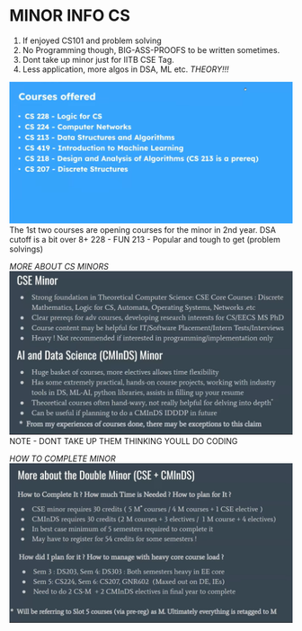 # MINOR INFO CS
1. If enjoyed CS101 and problem solving 
2. No Programming though, BIG-ASS-PROOFS to be written sometimes.
3. Dont take up minor just for IITB CSE Tag.
4. Less application, more algos in DSA, ML etc. *THEORY!!!*

![Alt text](image-11.png)
The 1st two courses are opening courses for the minor in 2nd year.
DSA cutoff is a bit over 8+
228 - FUN
213 - Popular and tough to get (problem solvings)

*MORE ABOUT CS MINORS*
![Alt text](image-15.png)
NOTE - DONT TAKE UP THEM THINKING YOULL DO CODING

*HOW TO COMPLETE MINOR*
![Alt text](image-16.png)